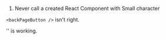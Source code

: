 1. Never call a created React Component with Small character

`<backPageButton />` isn't right.

'<BackPageButton />' is working.

